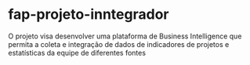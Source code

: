# fap-projeto-inntegrador
O projeto visa desenvolver uma plataforma de Business Intelligence que permita a coleta e integração de dados de indicadores de projetos e estatísticas da equipe de diferentes fontes
